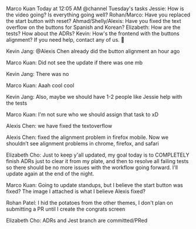 Marco Kuan Today at 12:05 AM
@channel Tuesday's tasks
Jessie: How is the video going? Is everything going well?
Rohan/Marco: Have you replaced the start button with reset?
Ahmad/Shelly/Alexis: Have you fixed the text overflow on the buttons for Spanish and Korean?
Elizabeth: How are the tests? How about the ADRs?
Kevin: How's the frontend with the buttons alignment? If you need help, contact any of us. :slightly_smiling_face:

Kevin Jang: @Alexis Chen already did the button alignment an hour ago

Marco Kuan: Did not see the update if there was one mb

Kevin Jang: There was no

Marco Kuan: Aaah cool cool

Kevin Jang: Also, maybe we should have 1-2 people like Jessie help with the tests

Marco Kuan: I'm not sure who we should assign that task to xD

Alexis Chen: we have fixed the textoverflow

Alexis Chen: fixed the alignment problem in firefox mobile. Now we shouldn’t see alignment problems in chrome, firefox, and safari

Elizabeth Cho: Just to keep y'all updated, my goal today is to COMPLETELY finish ADRs just to clear it from my plate, and then to resolve all failing tests so there should be no more issues with the workflow going forward. I'll update again at the end of the night.

Marco Kuan: Going to update standups, but I believe the start button was fixed?
The image I attached is what I believe Alexis fixed?

Rohan Patel: I hid the potatoes from the other themes, I don't plan on submitting a PR until I create the congrats screen

Elizabeth Cho: ADRs and Jest branch are committed/PRed
